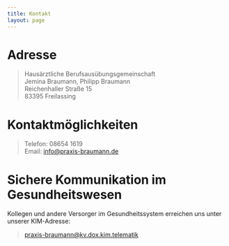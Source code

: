 ```yaml
---
title: Kontakt
layout: page
---
```




# Adresse 
> Hausärztliche Berufsausübungsgemeinschaft  
> Jemina Braumann, Philipp Braumann  
> Reichenhaller Straße 15  
> 83395 Freilassing

# Kontaktmöglichkeiten
> Telefon: 08654 1619  
> Email: info@praxis-braumann.de

# Sichere Kommunikation im Gesundheitswesen
Kollegen und andere Versorger im Gesundheitssystem erreichen uns unter unserer KIM-Adresse:
> praxis-braumann@kv.dox.kim.telematik

